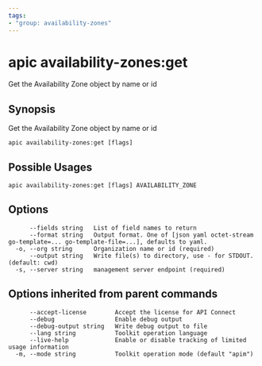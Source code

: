 ```yaml
---
tags:
- "group: availability-zones"
---
```

# apic availability-zones:get

Get the Availability Zone object by name or id

## Synopsis

Get the Availability Zone object by name or id

```
apic availability-zones:get [flags]
```

## Possible Usages

```
apic availability-zones:get [flags] AVAILABILITY_ZONE
```

## Options

```
      --fields string   List of field names to return
      --format string   Output format. One of [json yaml octet-stream go-template=... go-template-file=...], defaults to yaml.
  -o, --org string      Organization name or id (required)
      --output string   Write file(s) to directory, use - for STDOUT. (default: cwd)
  -s, --server string   management server endpoint (required)
```

## Options inherited from parent commands

```
      --accept-license        Accept the license for API Connect
      --debug                 Enable debug output
      --debug-output string   Write debug output to file
      --lang string           Toolkit operation language
      --live-help             Enable or disable tracking of limited usage information
  -m, --mode string           Toolkit operation mode (default "apim")
```
